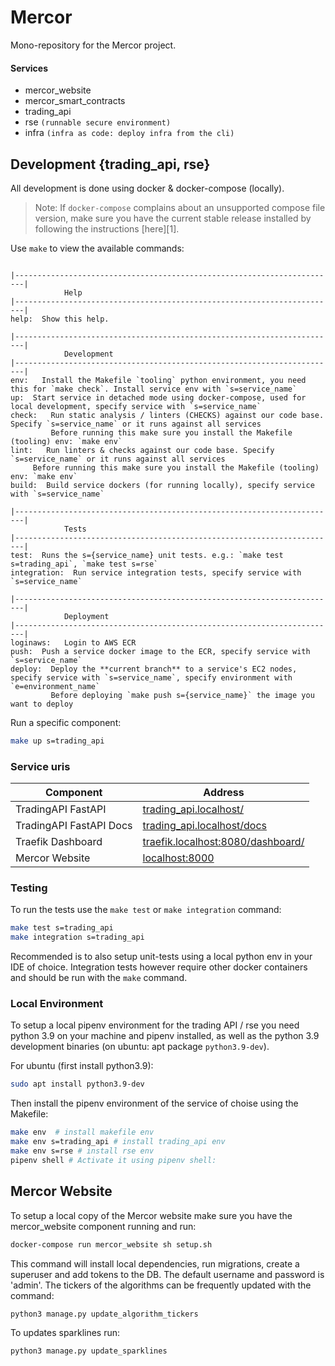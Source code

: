 # Mercor

Mono-repository for the Mercor project.

#### Services

- mercor_website
- mercor_smart_contracts
- trading_api
- rse `(runnable secure environment)`
- infra `(infra as code: deploy infra from the cli)`

## Development {trading_api, rse}

All development is done using docker & docker-compose (locally).

> Note: If `docker-compose` complains about an unsupported compose file
> version, make sure you have the current stable release installed by following
> the instructions [here][1].

Use `make` to view the available commands:
```

|------------------------------------------------------------------------|
			Help
|------------------------------------------------------------------------|
help:  Show this help.

|------------------------------------------------------------------------|
			Development
|------------------------------------------------------------------------|
env:   Install the Makefile `tooling` python environment, you need this for `make check`. Install service env with `s=service_name`
up:  Start service in detached mode using docker-compose, used for local development, specify service with `s=service_name`
check:   Run static analysis / linters (CHECKS) against our code base. Specify `s=service_name` or it runs against all services
		 Before running this make sure you install the Makefile (tooling) env: `make env`
lint:   Run linters & checks against our code base. Specify `s=service_name` or it runs against all services
	 Before running this make sure you install the Makefile (tooling) env: `make env`
build:  Build service dockers (for running locally), specify service with `s=service_name`

|------------------------------------------------------------------------|
			Tests
|------------------------------------------------------------------------|
test:  Runs the s={service_name} unit tests. e.g.: `make test s=trading_api`, `make test s=rse`
integration:  Run service integration tests, specify service with `s=service_name`

|------------------------------------------------------------------------|
			Deployment
|------------------------------------------------------------------------|
loginaws:   Login to AWS ECR
push:  Push a service docker image to the ECR, specify service with `s=service_name`
deploy:  Deploy the **current branch** to a service's EC2 nodes, specify service with `s=service_name`, specify environment with `e=environment_name`
		 Before deploying `make push s={service_name}` the image you want to deploy
```

Run a specific component:
``` sh
make up s=trading_api
```

### Service uris

| Component                    | Address                                                                |
| -----------------            | -------------------------------------------------------------------    |
| TradingAPI FastAPI           | [trading_api.localhost/](trading_api.localhost/)                       |
| TradingAPI FastAPI Docs      | [trading_api.localhost/docs](trading_api.localhost/docs)               |
| Traefik Dashboard            | [traefik.localhost:8080/dashboard/](traefik.localhost:8080/dashboard/) |
| Mercor Website               | [localhost:8000](localhost:8000)                                       |

### Testing

To run the tests use the `make test` or `make integration` command:

``` sh
make test s=trading_api
make integration s=trading_api
```

Recommended is to also setup unit-tests using a local python env in your IDE of choice. 
Integration tests however require other docker containers and should be run with the `make` command. 


### Local Environment

To setup a local pipenv environment for the trading API / rse you need python 3.9 on
your machine and pipenv installed, as well as the python 3.9 development
binaries (on ubuntu: apt package `python3.9-dev`).

For ubuntu (first install python3.9):

``` sh
sudo apt install python3.9-dev
```

Then install the pipenv environment of the service of choise using the Makefile:
```sh
make env  # install makefile env
make env s=trading_api # install trading_api env
make env s=rse # install rse env
pipenv shell # Activate it using pipenv shell:
```


## Mercor Website

To setup a local copy of the Mercor website make sure you have the mercor_website component running and run:

``` sh
docker-compose run mercor_website sh setup.sh
```
This command will install local dependencies, run migrations, create a superuser and add tokens to the DB. The default username and password is 'admin'.
The tickers of the algorithms can be frequently updated with the command:
``` sh
python3 manage.py update_algorithm_tickers
```
To updates sparklines run:
``` sh
python3 manage.py update_sparklines
```

